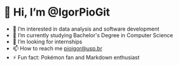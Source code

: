 # 👋 Hi, I’m @IgorPioGit
- 👀 I’m interested in data analysis and software development
- 🌱 I’m currently studying Bachelor's Degree in Computer Science
- 💞️ I’m looking for internships
- 📫 How to reach me pioigor@usp.br
- ⚡ Fun fact: Pokémon fan and Markdown enthusiast 

<!---
IgorPioGit/IgorPioGit is a ✨ special ✨ repository because its `README.md` (this file) appears on your GitHub profile.
You can click the Preview link to take a look at your changes.
--->
